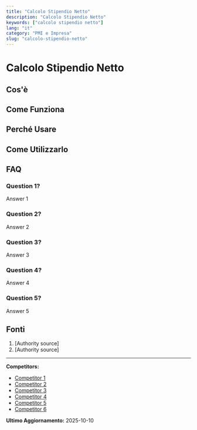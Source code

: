 ```yaml
---
title: "Calcolo Stipendio Netto"
description: "Calcolo Stipendio Netto"
keywords: ["calcolo stipendio netto"]
lang: "it"
category: "PMI e Impresa"
slug: "calcolo-stipendio-netto"
---
```


# Calcolo Stipendio Netto

<!-- TODO: Add introduction -->

## Cos'è

<!-- TODO: Explain what this calculator does -->

## Come Funziona

<!-- TODO: Explain methodology -->

## Perché Usare

<!-- TODO: List benefits -->

## Come Utilizzarlo

<!-- TODO: Step-by-step guide -->

## FAQ

### Question 1?
Answer 1

### Question 2?
Answer 2

### Question 3?
Answer 3

### Question 4?
Answer 4

### Question 5?
Answer 5

## Fonti

1. [Authority source]
2. [Authority source]

---

**Competitors:**
- [Competitor 1](https://www.calcolastipendionetto.it/)
- [Competitor 2](https://www.pmi.it/servizi/292472/calcolo-stipendio-netto.html)
- [Competitor 3](https://www.stipendee.it/)
- [Competitor 4](https://www.coverflex.com/it/calcolo-stipendio-netto)
- [Competitor 5](https://www.repubblica.it/economia/miojob/mobile/servizi/stipendio)
- [Competitor 6](https://www.jethr.com/strumenti/calcolo-stipendio-netto)

**Ultimo Aggiornamento:** 2025-10-10
